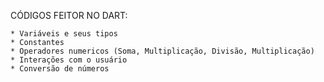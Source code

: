 CÓDIGOS FEITOR NO DART:

    * Variáveis e seus tipos 
    * Constantes 
    * Operadores numericos (Soma, Multiplicação, Divisão, Multiplicação)
    * Interações com o usuário 
    * Conversão de números 
